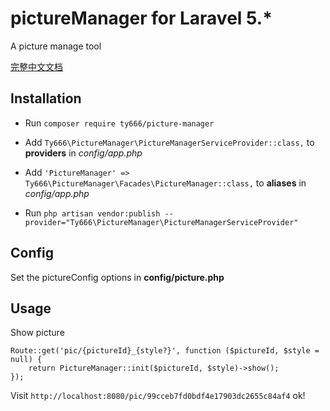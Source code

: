 # pictureManager for Laravel 5.*
A picture manage tool

[完整中文文档](https://github.com/3tnet/pictureManager/wiki)

## Installation

- Run `composer require ty666/picture-manager`

- Add `Ty666\PictureManager\PictureManagerServiceProvider::class,` to  **providers** in *config/app.php*
- Add `'PictureManager' => Ty666\PictureManager\Facades\PictureManager::class,` to **aliases** in *config/app.php*
- Run `php artisan vendor:publish --provider="Ty666\PictureManager\PictureManagerServiceProvider"`


## Config

Set the pictureConfig options in **config/picture.php** 


## Usage

Show picture

``` 
Route::get('pic/{pictureId}_{style?}', function ($pictureId, $style = null) {
    return PictureManager::init($pictureId, $style)->show();
});
```


Visit  `http://localhost:8080/pic/99cceb7fd0bdf4e17903dc2655c84af4` ok!
